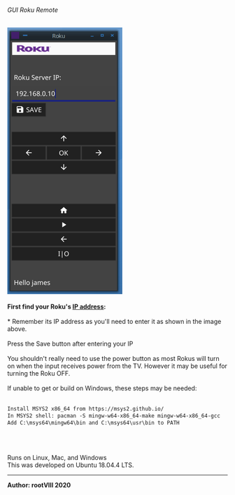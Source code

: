 ###### GUI Roku Remote
<img src="https://github.com/rootVIII/rokuremote/blob/master/example_screenshot.png" alt="example1">
<br><br>
<b>First find your Roku's <a href="https://www.lifewire.com/how-to-find-roku-ip-address-4174687" target="_blank">IP address</a>:</b>
<br>
<br>
* Remember its IP address as you'll need to
enter it as shown in the image above.
<br><br>
Press the Save button after entering your IP
<br><br>
You shouldn't really need to use the power button as most Rokus
will turn on when the input receives power from the TV.
However it may be useful for turning the Roku OFF.
<br>
<br>
If unable to get or build on Windows, these steps may be needed:
<pre>
  <code>
Install MSYS2 x86_64 from https://msys2.github.io/
In MSYS2 shell: pacman -S mingw-w64-x86_64-make mingw-w64-x86_64-gcc
Add C:\msys64\mingw64\bin and C:\msys64\usr\bin to PATH
  </code>
</pre>
<br>
<br>
Runs on Linux, Mac, and Windows
<br>
This was developed on Ubuntu 18.04.4 LTS.
<hr>
<b>Author: rootVIII 2020</b><br>
